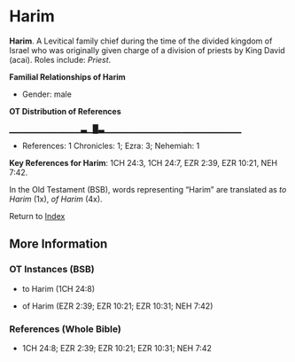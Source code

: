 # Harim
**Harim**. 
A Levitical family chief during the time of the divided kingdom of Israel who was originally given charge of a division of priests by King David (acai). 
Roles include: 
_Priest_. 




**Familial Relationships of Harim**


* Gender: male


**OT Distribution of References**

▁▁▁▁▁▁▁▁▁▁▁▁▃▁█▃▁▁▁▁▁▁▁▁▁▁▁▁▁▁▁▁▁▁▁▁▁▁▁
* References: 1 Chronicles: 1; Ezra: 3; Nehemiah: 1



**Key References for Harim**: 
1CH 24:3, 1CH 24:7, EZR 2:39, EZR 10:21, NEH 7:42. 


In the Old Testament (BSB), words representing “Harim” are translated as 
*to Harim* (1x), *of Harim* (4x). 




Return to [Index](00-Index.md)

## More Information

### OT Instances (BSB)

* to Harim (1CH 24:8)

* of Harim (EZR 2:39; EZR 10:21; EZR 10:31; NEH 7:42)



### References (Whole Bible)

* 1CH 24:8; EZR 2:39; EZR 10:21; EZR 10:31; NEH 7:42



